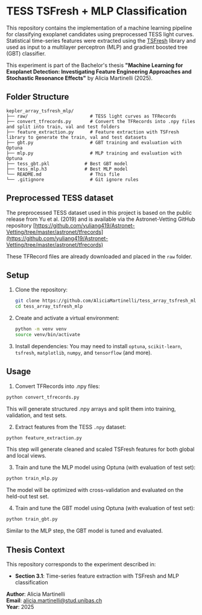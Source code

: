# TESS TSFresh + MLP Classification

This repository contains the implementation of a machine learning pipeline for classifying exoplanet candidates using preprocessed TESS light curves. Statistical time-series features were extracted using the [TSFresh](https://tsfresh.readthedocs.io/) library and used as input to a multilayer perceptron (MLP) and gradient boosted tree (GBT) classifier.

This experiment is part of the Bachelor's thesis **"Machine Learning for Exoplanet Detection: Investigating Feature Engineering Approaches and Stochastic Resonance Effects"** by Alicia Martinelli (2025).

## Folder Structure

```
kepler_array_tsfresh_mlp/
├── raw/                       # TESS light curves as TFRecords
├── convert_tfrecords.py       # Convert the TFRecords into .npy files and split into train, val and test folders
├── feature_extraction.py      # Feature extraction with TSFresh library to generate the train, val and test datasets
├── gbt.py                     # GBT training and evaluation with Optuna
├── mlp.py                     # MLP training and evaluation with Optuna
├── tess_gbt.pkl             # Best GBT model
├── tess_mlp.h3              # Best MLP model
└── README.md                  # This file
└── .gitignore                 # Git ignore rules
```

## Preprocessed TESS dataset
The preprocessed TESS dataset used in this project is based on the public release from Yu et al. (2019) and is available via the Astronet-Vetting GitHub repository [https://github.com/yuliang419/Astronet-Vetting/tree/master/astronet/tfrecords](https://github.com/yuliang419/Astronet-Vetting/tree/master/astronet/tfrecords)

These TFRecord files are already downloaded and placed in the `raw` folder.


## Setup

1. Clone the repository:
    ```bash
    git clone https://github.com/AliciaMartinelli/tess_array_tsfresh_mlp.git
    cd tess_array_tsfresh_mlp
    ```

2. Create and activate a virtual environment:
    ```bash
    python -m venv venv
    source venv/bin/activate
    ```

3. Install dependencies:
    You may need to install `optuna`, `scikit-learn`, `tsfresh`, `matplotlib`, `numpy`, and `tensorflow` (and more).

## Usage

1. Convert TFRecords into .npy files:
```bash
python convert_tfrecords.py
```
This will generate structured .npy arrays and split them into training, validation, and test sets.

2. Extract features from the TESS `.npy` dataset:
```bash
python feature_extraction.py
```
This step will generate cleaned and scaled TSFresh features for both global and local views.

3. Train and tune the MLP model using Optuna (with evaluation of test set):
```bash
python train_mlp.py
```
The model will be optimized with cross-validation and evaluated on the held-out test set.

4. Train and tune the GBT model using Optuna (with evaluation of test set):
```bash
python train_gbt.py
```
Similar to the MLP step, the GBT model is tuned and evaluated.


## Thesis Context

This repository corresponds to the experiment described in:
- **Section 3.1**: Time-series feature extraction with TSFresh and MLP classification


**Author**: Alicia Martinelli  
**Email**: alicia.martinelli@stud.unibas.ch  
**Year**: 2025
